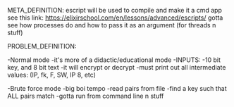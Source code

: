 META_DEFINITION:
  escript will be used to compile and make it a cmd app see this link:
    https://elixirschool.com/en/lessons/advanced/escripts/
  gotta see how processes do and how to pass it as an argument (for threads n stuff)




PROBLEM_DEFINITION:

-Normal mode
  -it's more of a didactic/educational mode
  -INPUTS:
    -10 bit key, and 8 bit text
  -it will encrypt or decrypt
  -must print out all intermediate values:
    (IP, fk, F, SW, IP 8, etc)


-Brute force mode
  -big boi tempo
  -read pairs from file
  -find a key such that ALL pairs match
  -gotta run from command line n stuff
